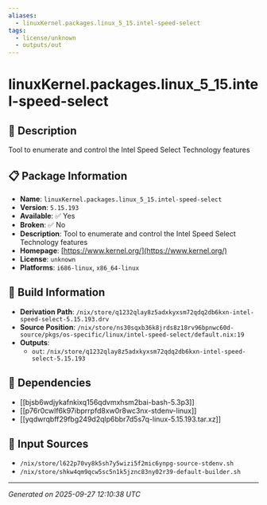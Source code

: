 ```yaml
---
aliases:
  - linuxKernel.packages.linux_5_15.intel-speed-select
tags:
  - license/unknown
  - outputs/out
---
```


# linuxKernel.packages.linux_5_15.intel-speed-select

## 📝 Description

Tool to enumerate and control the Intel Speed Select Technology features

## 📋 Package Information

- **Name**: `linuxKernel.packages.linux_5_15.intel-speed-select`
- **Version**: `5.15.193`
- **Available**: ✅ Yes
- **Broken**: ✅ No
- **Description**: Tool to enumerate and control the Intel Speed Select Technology features
- **Homepage**: [https://www.kernel.org/](https://www.kernel.org/)
- **License**: `unknown`
- **Platforms**: `i686-linux`, `x86_64-linux`

## 🔧 Build Information

- **Derivation Path**: `/nix/store/q1232qlay8z5adxkyxsm72qdq2db6kxn-intel-speed-select-5.15.193.drv`
- **Source Position**: `/nix/store/ns30sqxb36k8jrds8z18rv96bpnwc60d-source/pkgs/os-specific/linux/intel-speed-select/default.nix:19`
- **Outputs**:
  - `out`:  `/nix/store/q1232qlay8z5adxkyxsm72qdq2db6kxn-intel-speed-select-5.15.193`

## 🔗 Dependencies

- [[bjsb6wdjykafnkixq156qdvmxhsm2bai-bash-5.3p3]]
- [[p76r0cwlf6k97ibprrpfd8xw0r8wc3nx-stdenv-linux]]
- [[yqdwrqbff29fbg249d2qlp6bbr7d5s7q-linux-5.15.193.tar.xz]]

## 📁 Input Sources

- `/nix/store/l622p70vy8k5sh7y5wizi5f2mic6ynpg-source-stdenv.sh`
- `/nix/store/shkw4qm9qcw5sc5n1k5jznc83ny02r39-default-builder.sh`

---
*Generated on 2025-09-27 12:10:38 UTC*

